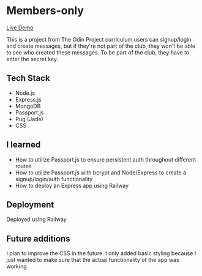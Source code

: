 # Members-only

[Live Demo](https://members-only-johnmikko27.up.railway.app/)

This is a project from The Odin Project curriculum users can signup/login and create messages, but if they're not part of the club, they won't be able to see who created these messages. To be part of the club, they have to enter the secret key.

## Tech Stack

- Node.js
- Express.js
- MongoDB
- Passport.js
- Pug (Jade)
- CSS

## I learned

- How to utilize Passport.js to ensure persistent auth throughout different routes
- How to utilize Passport.js with bcrypt and Node/Express to create a signup/login/auth functionality
- How to deploy an Express app using Railway

## Deployment

Deployed using Railway

## Future additions

I plan to improve the CSS in the future. I only added basic styling because I just wanted to make sure that the actual functionality of the app was working
